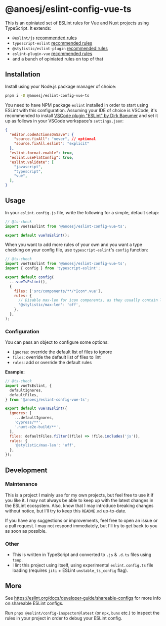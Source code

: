 # @anoesj/eslint-config-vue-ts
This is an opiniated set of ESLint rules for Vue and Nuxt projects using TypeScript. It extends:
- `@eslint/js` [recommended rules](https://eslint.org/docs/latest/use/configure/configuration-files#using-predefined-configurations)
- `typescript-eslint` [recommended rules](https://typescript-eslint.io/users/configs/#recommended)
- `@stylistic/eslint-plugin` [recommended rules](https://eslint.style/guide/config-presets)
- `eslint-plugin-vue` [recommended rules](https://eslint.vuejs.org/rules/#priority-c-recommended-potentially-dangerous-patterns)
- and a bunch of opiniated rules on top of that

## Installation
Install using your Node.js package manager of choice:
```bash
pnpm i -D @anoesj/eslint-config-vue-ts
```

You need to have NPM package `eslint` installed in order to start using ESLint with this configuration. Assuming your IDE of choice is VSCode, it's recommended to install [VSCode plugin "ESLint" by Dirk Baeumer](https://marketplace.visualstudio.com/items?itemName=dbaeumer.vscode-eslint) and set it up as follows in your VSCode workspace's `settings.json`:
```json
{
  "editor.codeActionsOnSave": {
    "source.fixAll": "never", // optional
    "source.fixAll.eslint": "explicit"
  },
  "eslint.format.enable": true,
  "eslint.useFlatConfig": true,
  "eslint.validate": [
    "javascript",
    "typescript",
    "vue",
  ],
}
```

## Usage
In your `eslint.config.js` file, write the following for a simple, default setup:
```js
// @ts-check
import vueTsEslint from '@anoesj/eslint-config-vue-ts';

export default vueTsEslint();
```

When you want to add more rules of your own and you want a type checking on your config file, use `typescript-eslint`'s `config` function:
```js
// @ts-check
import vueTsEslint from '@anoesj/eslint-config-vue-ts';
import { config } from 'typescript-eslint';

export default config(
  ...vueTsEslint(),
  {
    files: ['src/components/**/*Icon*.vue'],
    rules: {
      // Disable max-len for icon components, as they usually contain long SVG paths
      '@stylistic/max-len': 'off',
    },
  },
);
```

### Configuration
You can pass an object to configure some options:
- `ignores`: override the default list of files to ignore
- `files`: override the default list of files to lint
- `rules`: add or override the default rules

**Example:**
```js
// @ts-check
import vueTsEslint, {
  defaultIgnores,
  defaultFiles,
} from '@anoesj/eslint-config-vue-ts';

export default vueTsEslint({
  ignores: [
    ...defaultIgnores,
    'cypress/**',
    '.nuxt-e2e-build/**',
  ],
  files: defaultFiles.filter((file) => !file.includes('js')),
  rules: {
    '@stylistic/max-len': 'off',
  },
});
```

## Development
### Maintenance
This is a project I mainly use for my own projects, but feel free to use it if you like it. I may not always be able to keep up with the latest changes in the ESLint ecosystem. Also, know that I may introduce breaking changes without notice, but I'll try to keep this `README.md` up-to-date.

If you have any suggestions or improvements, feel free to open an issue or a pull request. I may not respond immediately, but I'll try to get back to you as soon as possible.

### Other
- This is written in TypeScript and converted to `.js` & `.d.ts` files using `tsup`.
- I lint this project using itself, using experimental `eslint.config.ts` file loading (requires `jiti` + ESLint `unstable_ts_config` flag).

## More
See https://eslint.org/docs/developer-guide/shareable-configs for more info on shareable ESLint configs.

Run `pnpx @eslint/config-inspector@latest` (or `npx`, `bunx` etc.) to inspect the rules in your project in order to debug your ESLint config.
